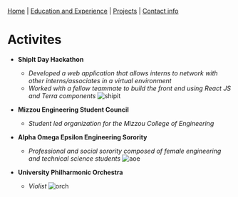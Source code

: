 [Home](https://github.com/caelenwalker/1000FinalProject) | [Education and Experience](https://github.com/caelenwalker/1000FinalProject/blob/master/experience.md)
| [Projects](https://github.com/caelenwalker/1000FinalProject/blob/master/project.md) | [Contact info](https://github.com/caelenwalker/1000FinalProject/blob/master/info.md)

# Activites

- **ShipIt Day Hackathon**
   - _Developed a web application that allows interns to network with other interns/associates in a virtual environment_
   - _Worked with a fellow teammate to build the front end using React JS and Terra components_
  ![shipit](https://pbs.twimg.com/media/DaVXr_cW0AAY4Vq?format=png&name=360x360)
  
- **Mizzou Engineering Student Council**
   - _Student led organization for the Mizzou College of Engineering_
  
- **Alpha Omega Epsilon Engineering Sorority**
   - _Professional and social sorority composed of female engineering and technical science students_
  ![aoe](https://cpb-us-w2.wpmucdn.com/sites.udel.edu/dist/6/8092/files/2019/08/Alpha-Omega-Epsilon-%CE%91-%CE%A9-%CE%95.png)

- **University Philharmonic Orchestra**
   - _Violist_
  ![orch](https://music.missouri.edu/sites/default/files/ensembles-img/dsc05031.jpg)
